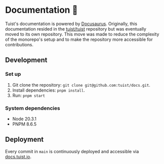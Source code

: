 # Documentation 📄

Tuist's documentation is powered by [Docusaurus](https://docusaurus.io). Originally, this documentation resided in the [tuist/tuist](https://github.com/tuist/tuist) repository but was eventually moved to its own repository. This move was made to reduce the complexity of the monorepo's setup and to make the repository more accessible for contributions.

## Development

### Set up

1. Git clone the repository: `git clone git@github.com:tuist/docs.git`.
2. Install dependencies: `pnpm install`.
3. Run: `pnpm start`

### System dependencies

- Node 20.3.1
- PNPM 8.6.5

## Deployment

Every commit in `main` is continuously deployed and accessible via [docs.tuist.io](https://docs.tuist.io).
